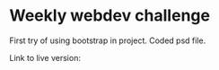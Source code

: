 # Weekly webdev challenge 

First try of using bootstrap in project. Coded psd file.

Link to live version: 
